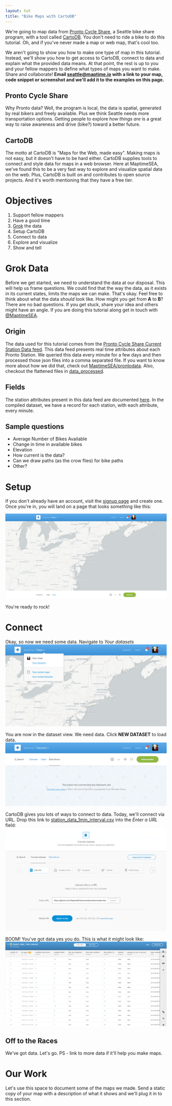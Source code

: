 ```yaml
---
layout: tut
title: "Bike Maps with CartoDB"
---
```


We're going to map data from [Pronto Cycle Share](https://www.prontocycleshare.com/), a Seattle bike share program, with a tool called [CartoDB](https://cartodb.com/). You don't need to ride a bike to do this tutorial. Oh, and if you've never made a map or web map, that's cool too.

We aren't going to show you how to make one type of map in this tutorial. Instead, we'll show you how to get access to CartoDB, connect to data and explain what the provided data means. At that point, the rest is up to you and your fellow mappers to define what types of maps you want to make. Share and collaborate! **Email seattle@maptime.io with a link to your map, code snippet or screenshot and we'll add it to the examples on this page.**

## Pronto Cycle Share
Why Pronto data? Well, the program is local, the data is spatial, generated by real bikers and freely available. Plus we think Seattle needs more transportation options. Getting people to explore _how things are_ is a great way to raise awareness and drive (bike?) toward a better future.

## CartoDB
The motto at CartoDB is "Maps for the Web, made easy". Making maps is not easy, but it doesn't have to be hard either. CartoDB supplies tools to connect and style data for maps in a web browser. Here at MaptimeSEA, we've found this to be a very fast way to explore and visualize spatial data on the web. Plus, CartoDB is built on and contributes to open source projects. And it's worth mentioning that they have a free tier.

# Objectives
1. Support fellow mappers
2. Have a good time
3. [Grok](http://en.wikipedia.org/wiki/Grok) the data
4. Setup CartoDB
5. Connect to data
6. Explore and visualize
7. Show and tell

# Grok Data
Before we get started, we need to understand the data at our disposal. This will help us frame questions. We could find that the way the data, as it exists in its current states, limits the maps we can make. That's okay. Feel free to think about what the data *should* look like. How might you get from **A** to **B**? There are no bad questions. If you get stuck, share your idea and others might have an angle. If you are doing this tutorial along get in touch with [@MaptimeSEA](https://twitter.com/MaptimeSEA).

## Origin
The data used for this tutorial comes from the [Pronto Cycle Share Current Station Data feed](https://www.prontocycleshare.com/resources#data). This data feed presents real time attributes about each Pronto Station. We queried this data every minute for a few days and then processed those json files into a comma separated file. If you want to know more about how we did that, check out [MaptimeSEA/prontodata](https://github.com/MaptimeSEA/prontodata). Also, checkout the flattened files in [data_processed](https://github.com/MaptimeSEA/prontodata/tree/master/data_processed).

## Fields
The station attributes present in this data feed are documented [here](https://www.prontocycleshare.com/assets/pdf/JSON.pdf). In the compiled dataset, we have a record for each station, with each attribute, every minute.

## Sample questions
* Average Number of Bikes Available
* Change in time in available bikes
* Elevation
* How current is the data?
* Can we draw paths (as the crow flies) for bike paths
* Other?

# Setup
If you don't already have an account, visit the [signup page](https://cartodb.com/signup) and create one. Once you're in, you will land on a page that looks something like this:

![Dashboard](/img/tut_carto_01.png)

You're ready to rock!

# Connect
Okay, so now we need some data. Navigate to *Your datasets*
![Navigate](/img/tut_carto_02.png)

You are now in the dataset view. We need data. Click **NEW DATASET** to load data.
![Datasets](/img/tut_carto_03.png)

CartoDB gives you lots of ways to connect to data. Today, we'll connect via URL. Drop this link to [station_data_1min_interval.csv](https://github.com/MaptimeSEA/prontodata/blob/master/data_processed/station_data_1min_interval.csv) into the *Enter a URL* field:
![connect](/img/tut_carto_04.png)

BOOM! You've got data yes you do. This is what it might look like:
![datain](/img/tut_carto_05.png)

## Off to the Races
We've got data. Let's go. PS - link to more data if it'll help you make maps.

# Our Work
Let's use this space to document some of the maps we made. Send a static copy of your map with a description of what it shows and we'll plug it in to this section.
